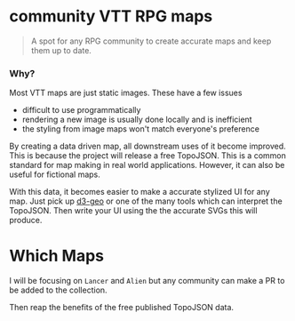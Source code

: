 # community VTT RPG maps
> A spot for any RPG community to create accurate maps and keep them up to date.

### Why?
Most VTT maps are just static images. These have a few issues

- difficult to use programmatically
- rendering a new image is usually done locally and is inefficient
- the styling from image maps won't match everyone's preference

By creating a data driven map, all downstream uses of it become improved.
This is because the project will release a free TopoJSON.
This is a common standard for map making in real world applications.
However, it can also be useful for fictional maps.

With this data, it becomes easier to make a accurate stylized UI for any map.
Just pick up [d3-geo](https://observablehq.com/collection/@d3/d3-geo) or one of the many tools which can interpret the TopoJSON.
Then write your UI using the the accurate SVGs this will produce.

# Which Maps
I will be focusing on `Lancer` and `Alien` but any community can make a PR to be added to the collection.

Then reap the benefits of the free published TopoJSON data.